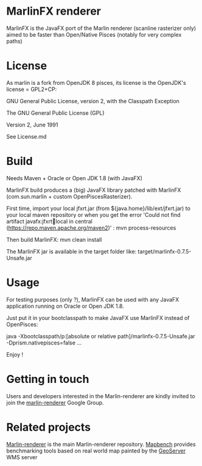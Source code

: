 MarlinFX renderer
=================

MarlinFX is the JavaFX port of the Marlin renderer (scanline rasterizer only) aimed to be faster than Open/Native Pisces (notably for very complex paths)

License
=======

As marlin is a fork from OpenJDK 8 pisces, its license is the OpenJDK's license = GPL2+CP:

GNU General Public License, version 2,
with the Classpath Exception

The GNU General Public License (GPL)

Version 2, June 1991

See License.md

Build
=====

Needs Maven + Oracle or Open JDK 1.8 (with JavaFX)

MarlinFX build produces a (big) JavaFX library patched with MarlinFX (com.sun.marlin + custom OpenPiscesRasterizer).

First time, import your local jfxrt.jar (from ${java.home}/lib/ext/jfxrt.jar) to your local maven repository or when you get the error 'Could not find artifact javafx:jfxrt:jar:local in central (https://repo.maven.apache.org/maven2)' :
mvn process-resources

Then build MarlinFX:
mvn clean install

The MarlinFX jar is available in the target folder like:
target/marlinfx-0.7.5-Unsafe.jar


Usage
=====

For testing purposes (only ?), MarlinFX can be used with any JavaFX application running on Oracle or Open JDK 1.8.

Just put it in your bootclasspath to make JavaFX use MarlinFX instead of OpenPisces:

java -Xbootclasspath/p:[absolute or relative path]/marlinfx-0.7.5-Unsafe.jar -Dprism.nativepisces=false ...

Enjoy !


Getting in touch
================

Users and developers interested in the Marlin-renderer are kindly invited to join the [marlin-renderer](https://groups.google.com/forum/#!forum/marlin-renderer) Google Group.

Related projects
===============

[Marlin-renderer](https://github.com/bourgesl/marlin-renderer) is the main Marlin-renderer repository.
[Mapbench](https://github.com/bourgesl/mapbench) provides benchmarking tools based on real world map painted by the [GeoServer](http://geoserver.org/) WMS server
